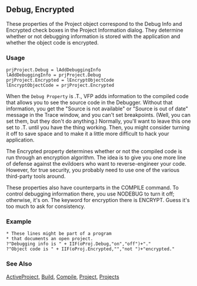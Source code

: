 ## Debug, Encrypted

These properties of the Project object correspond to the Debug Info and Encrypted check boxes in the Project Information dialog. They determine whether or not debugging information is stored with the application and whether the object code is encrypted.

### Usage

```foxpro
prjProject.Debug = lAddDebuggingInfo
lAddDebuggingInfo = prjProject.Debug
prjProject.Encrypted = lEncryptObjectCode
lEncryptObjectCode = prjProject.Encrypted
```

When the `Debug Property` is .T., VFP adds information to the compiled code that allows you to see the source code in the Debugger. Without that information, you get the "Source is not available" or "Source is out of date" message in the Trace window, and you can't set breakpoints. (Well, you can set them, but they don't do anything.) Normally, you'll want to leave this one set to .T. until you have the thing working. Then, you might consider turning it off to save space and to make it a little more difficult to hack your application. 

The Encrypted property determines whether or not the compiled code is run through an encryption algorithm. The idea is to give you one more line of defense against the evildoers who want to reverse-engineer your code. However, for true security, you probably need to use one of the various third-party tools around. 

These properties also have counterparts in the COMPILE command. To control debugging information there, you use NODEBUG to turn it off; otherwise, it's on. The keyword for encryption there is ENCRYPT. Guess it's too much to ask for consistency.

### Example

```foxpro
* These lines might be part of a program
* that documents an open project.
?"Debugging info is " + IIF(oProj.Debug,"on","off")+"."
?"Object code is " + IIF(oProj.Encrypted,"","not ")+"encrypted."
```
### See Also

[ActiveProject](s4g727.md), [Build](s4g771.md), [Compile](s4g226.md), [Project](s4g730.md), [Projects](s4g728.md)